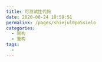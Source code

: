 ```yaml
---
title: 可测试性代码
date: 2020-08-24 10:59:51
permalink: /pages/shiejul0po5sielo
categories: 
  - 架构
  - 重构
tags: 
  - 
---
```

